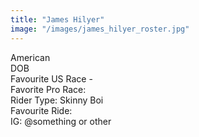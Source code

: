 ```yaml
---
title: "James Hilyer"
image: "/images/james_hilyer_roster.jpg"
---
```


American \
DOB \
Favourite US Race -  \
Favorite Pro Race: \
Rider Type: Skinny Boi \
Favourite Ride:  \
IG: @something or other
